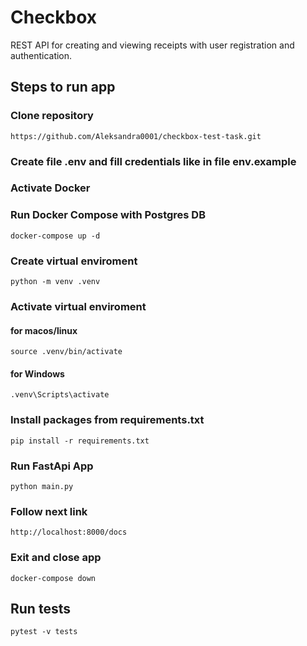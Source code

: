 # Checkbox
REST API for creating and viewing receipts with user registration and authentication.

## Steps to run app

### Clone repository
```https://github.com/Aleksandra0001/checkbox-test-task.git```

### Create file .env and fill credentials like in file env.example

### Activate Docker

### Run Docker Compose with Postgres DB
```docker-compose up -d```

### Create virtual enviroment
```python -m venv .venv```

### Activate virtual enviroment
#### for macos/linux
```source .venv/bin/activate```
#### for Windows
```.venv\Scripts\activate```

### Install packages from requirements.txt
```pip install -r requirements.txt```

### Run FastApi App
```python main.py```

### Follow next link
```http://localhost:8000/docs```

### Exit and close app
```docker-compose down```



## Run tests
```pytest -v tests```
